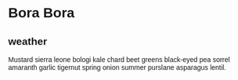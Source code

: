 <!DOCTYPE html> 
<head>

<style>
body {
  font-family: helvetica; sans serif;
}
div { height: 200px }
</style>


</head>

<body>
<h1>Bora Bora</h1>
<div>
<h2>weather</h2>
<p>Mustard sierra leone bologi kale chard beet greens black-eyed pea sorrel amaranth garlic tigernut spring onion summer purslane asparagus lentil. </p>
</div>
